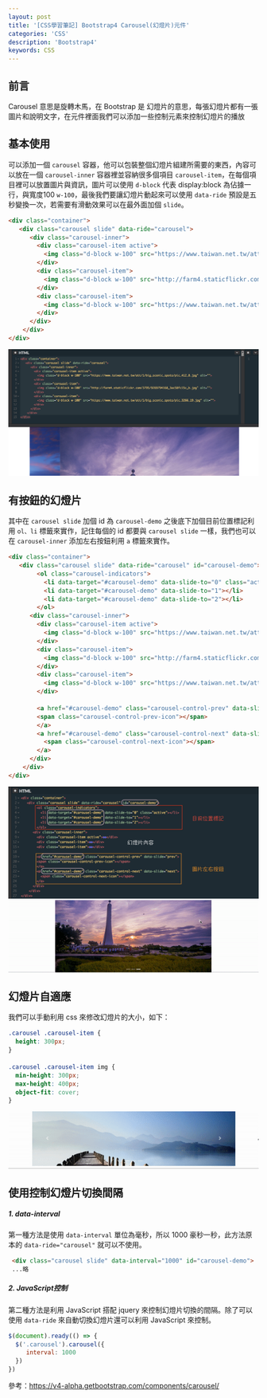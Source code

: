 ```yaml
---
layout: post
title: '[CSS學習筆記] Bootstrap4 Carousel(幻燈片)元件'
categories: 'CSS'
description: 'Bootstrap4'
keywords: CSS
---
```


## 前言
Carousel 意思是旋轉木馬，在 Bootstrap 是 幻燈片的意思，每張幻燈片都有一張圖片和說明文字，在元件裡面我們可以添加一些控制元素來控制幻燈片的播放

## 基本使用
可以添加一個 `carousel` 容器，他可以包裝整個幻燈片組建所需要的東西，內容可以放在一個 `carousel-inner` 
容器裡並容納很多個項目 `carousel-item`，在每個項目裡可以放置圖片與資訊，圖片可以使用 `d-block` 代表 display:block 為佔據一行，與寬度100 `w-100`，最後我們要讓幻燈片動起來可以使用 `data-ride` 預設是五秒變換一次，若需要有滑動效果可以在最外面加個 `slide`。

```html
<div class="container">
   <div class="carousel slide" data-ride="carousel">
      <div class="carousel-inner">
        <div class="carousel-item active">
          <img class="d-block w-100" src="https://www.taiwan.net.tw/att/1/big_scenic_spots/pic_412_8.jpg" alt="">
        </div>
        <div class="carousel-item">
          <img class="d-block w-100" src="http://farm4.staticflickr.com/3795/9269794168_3ac58fc15c_b.jpg" alt="">
        </div>
        <div class="carousel-item">
          <img class="d-block w-100" src="https://www.taiwan.net.tw/att/1/big_scenic_spots/pic_3266_19.jpg" alt="">
        </div>
      </div>
    </div>
</div>
```

<img src="/images/posts/css/2018/img1070114-1.png">

## 有按鈕的幻燈片
其中在 `carousel slide` 加個 id 為 `carousel-demo` 之後底下加個目前位置標記利用 `ol、li` 標籤來實作，記住每個的 id 都要與 `carousel slide` 一樣，我們也可以在 `carousel-inner` 添加左右按鈕利用 `a` 標籤來實作。

```html
<div class="container">
   <div class="carousel slide" data-ride="carousel" id="carousel-demo">
        <ol class="carousel-indicators">
          <li data-target="#carousel-demo" data-slide-to="0" class="active"></li>
          <li data-target="#carousel-demo" data-slide-to="1"></li>
          <li data-target="#carousel-demo" data-slide-to="2"></li>
        </ol>
      <div class="carousel-inner">
        <div class="carousel-item active">
          <img class="d-block w-100" src="https://www.taiwan.net.tw/att/1/big_scenic_spots/pic_412_8.jpg" alt="">
        </div>
        <div class="carousel-item">
          <img class="d-block w-100" src="http://farm4.staticflickr.com/3795/9269794168_3ac58fc15c_b.jpg" alt="">
        </div>
        <div class="carousel-item">
          <img class="d-block w-100" src="https://www.taiwan.net.tw/att/1/big_scenic_spots/pic_3266_19.jpg" alt="">
        </div>
      
        <a href="#carousel-demo" class="carousel-control-prev" data-slide="prev">
        <span class="carousel-control-prev-icon"></span>
        </a>
        <a href="#carousel-demo" class="carousel-control-next" data-slide="next">
          <span class="carousel-control-next-icon"></span>
        </a>
      </div>
    </div>
</div>
```

<img src="/images/posts/css/2018/img1070114-2.png">
<img src="/images/posts/css/2018/img1070114-3.gif">

## 幻燈片自適應
我們可以手動利用 css 來修改幻燈片的大小，如下：

```css
.carousel .carousel-item {
  height: 300px;
}

.carousel .carousel-item img {
  min-height: 300px;
  max-height: 400px;
  object-fit: cover;
}
```

<img src="/images/posts/css/2018/img1070114-4.gif">

## 使用控制幻燈片切換間隔

##### 1. data-interval
第一種方法是使用 `data-interval` 單位為毫秒，所以 1000 豪秒一秒，此方法原本的 `data-ride="carousel"` 就可以不使用。

```html
 <div class="carousel slide" data-interval="1000" id="carousel-demo">
 ...略
 ```
##### 2. JavaScript控制
第二種方法是利用 JavaScript 搭配 jquery 來控制幻燈片切換的間隔。除了可以使用 `data-ride` 來自動切換幻燈片還可以利用 JavaScript 來控制。

```js
$(document).ready(() => {
  $('.carousel').carousel({
     interval: 1000
  })
})
```

參考：https://v4-alpha.getbootstrap.com/components/carousel/

